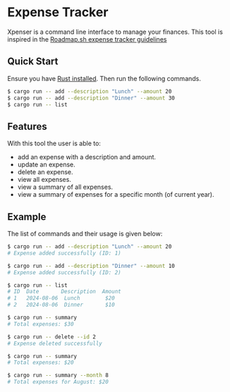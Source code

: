 # Expense Tracker

Xpenser is a command line interface to manage your finances. This tool is inspired in the [Roadmap.sh expense tracker guidelines](https://roadmap.sh/projects/expense-tracker)

## Quick Start

Ensure you have [Rust installed](https://www.rust-lang.org/tools/install). Then run the following commands.

```bash
$ cargo run -- add --description "Lunch" --amount 20  
$ cargo run -- add --description "Dinner" --amount 30  
$ cargo run -- list
```

## Features
With this tool the user is able to:

- add an expense with a description and amount.
- update an expense.
- delete an expense.
- view all expenses.
- view a summary of all expenses.
- view a summary of expenses for a specific month (of current year).

## Example
The list of commands and their usage is given below:
```bash
$ cargo run -- add --description "Lunch" --amount 20
# Expense added successfully (ID: 1)

$ cargo run -- add --description "Dinner" --amount 10
# Expense added successfully (ID: 2)

$ cargo run -- list
# ID  Date       Description  Amount
# 1   2024-08-06  Lunch        $20
# 2   2024-08-06  Dinner       $10

$ cargo run -- summary
# Total expenses: $30

$ cargo run -- delete --id 2
# Expense deleted successfully

$ cargo run -- summary
# Total expenses: $20

$ cargo run -- summary --month 8
# Total expenses for August: $20
```